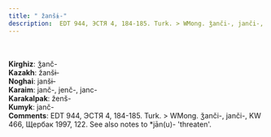 ```yaml
---
title: " žanšɨ-"
description:  EDT 944, ЭСТЯ 4, 184-185. Turk. > WMong. ǯanči-, janči-, KW 466, Щербак 1997, 122. See also notes to *jān(u)- 'threaten'.
---
```

<p data-pagefind-weight="0.5">
<strong></strong><br><br>
<strong>Kirghiz</strong>:  ǯanč-<br>
<strong>Kazakh</strong>:  žanšɨ-<br>
<strong>Noghai</strong>:  janšɨ-<br>
<strong>Karaim</strong>:  janč-, jenč-, janc-<br>
<strong>Karakalpak</strong>:  ženš-<br>
<strong>Kumyk</strong>:  janč-<br>
<strong>Comments</strong>:  EDT 944, ЭСТЯ 4, 184-185. Turk. > WMong. ǯanči-, janči-, KW 466, Щербак 1997, 122. See also notes to *jān(u)- 'threaten'.<br>

</p>
